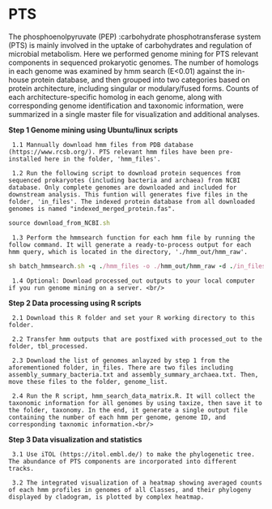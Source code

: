 # PTS
The phosphoenolpyruvate (PEP) :carbohydrate phosphotransferase system (PTS) is mainly involved in the uptake of carbohydrates and regulation of microbial metabolism. Here we performed genome mining for PTS relevant components in sequenced prokaryotic genomes. The number of homologs in each genome was examined by hmm search (E<0.01) against the in-house protein database, and then grouped into two categories based on protein architecture, including singular or modulary/fused forms. Counts of each architecture-specific homolog in each genome, along with corresponding genome identification and taxonomic information, were summarized in a single master file for visualization and additional analyses.<br/>


**Step 1 Genome mining using Ubuntu/linux scripts**

     1.1 Mannually download hmm files from PDB database (https://www.rcsb.org/). PTS relevant hmm files have been pre-installed here in the folder, 'hmm_files'.
  
     1.2 Run the following script to download protein sequences from sequenced prokaryotes (including bacteria and archaea) from NCBI database. Only complete genomes are downloaded and included for downstream analysis. This funtion will generates five files in the folder, 'in_files'. The indexed protein database from all downloaded genomes is named "indexed_merged_protein.fas".
  
  ```ruby
  source download_from_NCBI.sh
  ```
  
     1.3 Perform the hmmsearch function for each hmm file by running the follow command. It will generate a ready-to-process output for each hmm query, which is located in the directory, './hmm_out/hmm_raw'.

  ```ruby
  sh batch_hmmsearch.sh -q ./hmm_files -o ./hmm_out/hmm_raw -d ./in_files/indexed_merged_protein.faa
  ```
  
  
     1.4 Optional: Download processed_out outputs to your local computer if you run genome mining on a server. <br/>
  
  
  
**Step 2 Data processing using R scripts**
  
     2.1 Download this R folder and set your R working directory to this folder. 
  
     2.2 Transfer hmm outputs that are postfixed with processed_out to the folder, tbl_processed.
  
     2.3 Download the list of genomes anlayzed by step 1 from the aforementioned folder, in_files. There are two files including assembly_summary_bacteria.txt and assembly_summary_archaea.txt. Then, move these files to the folder, genome_list. 
  
     2.4 Run the R script, hmm_search_data_matrix.R. It will collect the taxonomic information for all genomes by using taxize, then save it to the folder, taxonomy. In the end, it generate a single output file containing the number of each hmm per genome, genome ID, and  corresponding taxnomic information.<br/>
  
  
  
**Step 3 Data visualization and statistics**
   
     3.1 Use iTOL (https://itol.embl.de/) to make the phylogenetic tree. The abundance of PTS components are incorporated into different tracks.
   
     3.2 The integrated visualization of a heatmap showing averaged counts of each hmm profiles in genomes of all Classes, and their phylogeny displayed by cladogram, is plotted by complex heatmap.
  


